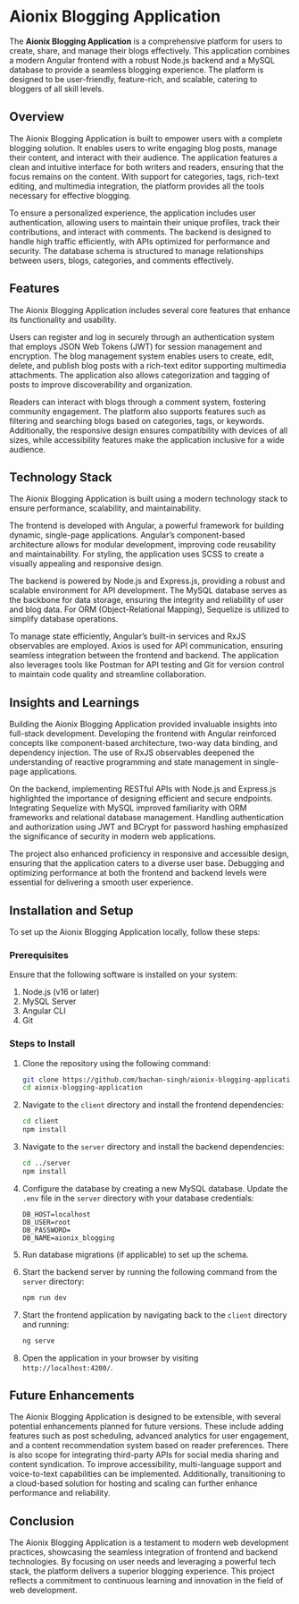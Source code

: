 # Aionix Blogging Application

The **Aionix Blogging Application** is a comprehensive platform for users to create, share, and manage their blogs effectively. This application combines a modern Angular frontend with a robust Node.js backend and a MySQL database to provide a seamless blogging experience. The platform is designed to be user-friendly, feature-rich, and scalable, catering to bloggers of all skill levels.

## Overview

The Aionix Blogging Application is built to empower users with a complete blogging solution. It enables users to write engaging blog posts, manage their content, and interact with their audience. The application features a clean and intuitive interface for both writers and readers, ensuring that the focus remains on the content. With support for categories, tags, rich-text editing, and multimedia integration, the platform provides all the tools necessary for effective blogging.

To ensure a personalized experience, the application includes user authentication, allowing users to maintain their unique profiles, track their contributions, and interact with comments. The backend is designed to handle high traffic efficiently, with APIs optimized for performance and security. The database schema is structured to manage relationships between users, blogs, categories, and comments effectively.

## Features

The Aionix Blogging Application includes several core features that enhance its functionality and usability.

Users can register and log in securely through an authentication system that employs JSON Web Tokens (JWT) for session management and encryption. The blog management system enables users to create, edit, delete, and publish blog posts with a rich-text editor supporting multimedia attachments. The application also allows categorization and tagging of posts to improve discoverability and organization.

Readers can interact with blogs through a comment system, fostering community engagement. The platform also supports features such as filtering and searching blogs based on categories, tags, or keywords. Additionally, the responsive design ensures compatibility with devices of all sizes, while accessibility features make the application inclusive for a wide audience.

## Technology Stack

The Aionix Blogging Application is built using a modern technology stack to ensure performance, scalability, and maintainability.

The frontend is developed with Angular, a powerful framework for building dynamic, single-page applications. Angular’s component-based architecture allows for modular development, improving code reusability and maintainability. For styling, the application uses SCSS to create a visually appealing and responsive design.

The backend is powered by Node.js and Express.js, providing a robust and scalable environment for API development. The MySQL database serves as the backbone for data storage, ensuring the integrity and reliability of user and blog data. For ORM (Object-Relational Mapping), Sequelize is utilized to simplify database operations.

To manage state efficiently, Angular’s built-in services and RxJS observables are employed. Axios is used for API communication, ensuring seamless integration between the frontend and backend. The application also leverages tools like Postman for API testing and Git for version control to maintain code quality and streamline collaboration.

## Insights and Learnings

Building the Aionix Blogging Application provided invaluable insights into full-stack development. Developing the frontend with Angular reinforced concepts like component-based architecture, two-way data binding, and dependency injection. The use of RxJS observables deepened the understanding of reactive programming and state management in single-page applications.

On the backend, implementing RESTful APIs with Node.js and Express.js highlighted the importance of designing efficient and secure endpoints. Integrating Sequelize with MySQL improved familiarity with ORM frameworks and relational database management. Handling authentication and authorization using JWT and BCrypt for password hashing emphasized the significance of security in modern web applications.

The project also enhanced proficiency in responsive and accessible design, ensuring that the application caters to a diverse user base. Debugging and optimizing performance at both the frontend and backend levels were essential for delivering a smooth user experience.

## Installation and Setup

To set up the Aionix Blogging Application locally, follow these steps:

### Prerequisites

Ensure that the following software is installed on your system:

1. Node.js (v16 or later)
2. MySQL Server
3. Angular CLI
4. Git

### Steps to Install

1. Clone the repository using the following command:
   ```bash
   git clone https://github.com/bachan-singh/aionix-blogging-application.git
   cd aionix-blogging-application
   ```
2. Navigate to the `client` directory and install the frontend dependencies:
   ```bash
   cd client
   npm install
   ```
3. Navigate to the `server` directory and install the backend dependencies:
   ```bash
   cd ../server
   npm install
   ```
4. Configure the database by creating a new MySQL database. Update the `.env` file in the `server` directory with your database credentials:
   ```env
   DB_HOST=localhost
   DB_USER=root
   DB_PASSWORD=
   DB_NAME=aionix_blogging
   ```
5. Run database migrations (if applicable) to set up the schema.

6. Start the backend server by running the following command from the `server` directory:
   ```bash
   npm run dev
   ```
7. Start the frontend application by navigating back to the `client` directory and running:
   ```bash
   ng serve
   ```
8. Open the application in your browser by visiting `http://localhost:4200/`.

## Future Enhancements

The Aionix Blogging Application is designed to be extensible, with several potential enhancements planned for future versions. These include adding features such as post scheduling, advanced analytics for user engagement, and a content recommendation system based on reader preferences. There is also scope for integrating third-party APIs for social media sharing and content syndication. To improve accessibility, multi-language support and voice-to-text capabilities can be implemented. Additionally, transitioning to a cloud-based solution for hosting and scaling can further enhance performance and reliability.

## Conclusion

The Aionix Blogging Application is a testament to modern web development practices, showcasing the seamless integration of frontend and backend technologies. By focusing on user needs and leveraging a powerful tech stack, the platform delivers a superior blogging experience. This project reflects a commitment to continuous learning and innovation in the field of web development.


